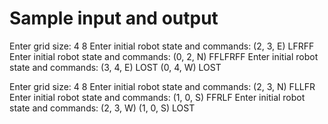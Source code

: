 
# Sample input and output

Enter grid size: 4 8
Enter initial robot state and commands: (2, 3, E) LFRFF
Enter initial robot state and commands: (0, 2, N) FFLFRFF
Enter initial robot state and commands:
(3, 4, E) LOST
(0, 4, W) LOST


Enter grid size: 4 8
Enter initial robot state and commands: (2, 3, N) FLLFR
Enter initial robot state and commands: (1, 0, S) FFRLF
Enter initial robot state and commands:
(2, 3, W)
(1, 0, S) LOST
